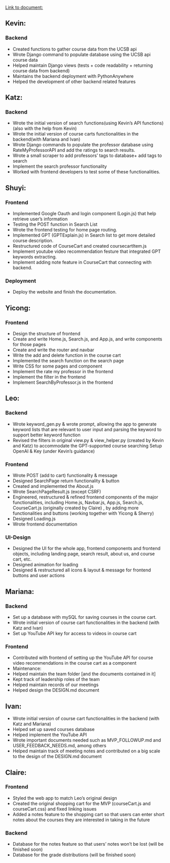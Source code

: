 [Link to document:](https://docs.google.com/document/d/10ZYk4dn_uY_zG9XWjFFz8PnQh_Z0nV4vykgIHrLIrwY/edit?usp=sharing)
## Kevin:
### Backend
- Created functions to gather course data from the UCSB api
- Wrote Django command to populate database using the UCSB api course data
- Helped maintain Django views (tests + code readability + returning course data from backend)
- Maintains the backend deployment with PythonAnywhere
- Helped the development of other backend related features


## Katz:
### Backend
- Wrote the initial version of search functions(using Kevin’s API functions)(also with the help from Kevin)
- Wrote the initial version of course carts functionalities in the backend(with Mariana and Ivan)
- Wrote Django commands to populate the professor database using RateMyProfessorAPI and add the ratings to search results.
- Wrote a small scraper to add professors’ tags to database+ add tags to search
- Implement the search professor functionality
- Worked with frontend developers to test some of these functionalities.

## Shuyi:
### Frontend
- Implemented Google Oauth and login component (Login.js) that help retrieve user’s information
- Testing the POST function in Search List
- Wrote the frontend testing for home page routing.
- Implemented GPT (GPTExplain.js) in Search list to get more detailed course description.
- Restructured code of CourseCart and created coursecartItem.js
- Implement youtube video recommendation festure that integrated GPT keywords extracting.
- Implement adding note feature in CourseCart that connecting with backend.
  
### Deployment
- Deploy the website and finish the documentation.

## Yicong:
### Frontend
- Design the structure of frontend
- Create and write Home.js, Search.js, and App.js, and write components for those pages
- Create and write the router and navbar
- Write the add and delete function in the course cart
- Implemented the search function on the search page
- Write CSS for some pages and component
- Implement the rate my professor in the frontend
- Implement the filter in the frontend
- Implement SearchByProfessor.js in the frontend

## Leo:
### Backend
- Wrote keyword_gen.py & wrote prompt, allowing the app to generate keyword lists that are relevant to user input and parsing the keyword to support better keyword function
- Revised the filters in original view.py & view_helper.py (created by Kevin and Katz) to accommodate the GPT-supported course searching
Setup OpenAI & Key (under Kevin’s guidance)

### Frontend
- Wrote POST (add to cart) functionality & message
- Designed SearchPage return functionality & button
- Created and implemented the About.js 
- Wrote SearchPageResult.js (except CSRF)
- Engineered, restructured & refined frontend components of the major functionalities, including Home.js, Navbar.js, App.js, Search.js, CourseCart.js (originally created by Claire) , by adding more functionalities and buttons (working together with Yicong & Sherry)
- Designed Loading.js
- Wrote frontend documentation
  
### UI-Design
- Designed the UI for the whole app, frontend components and frontend objects, including landing page, search result, about us, and course cart, etc.
- Designed animation for loading
- Designed & restructured all icons & layout & message for frontend buttons and user actions

## Mariana:
### Backend
- Set up a database with mySQL for saving courses in the course cart.
- Wrote initial version of course cart functionalities in the backend (with Katz and Ivan)
- Set up YouTube API key for access to videos in course cart

### Frontend
- Contributed with frontend of setting up the YouTube API for course video recommendations in the course cart as a component
- Maintenance:
- Helped maintain the team folder [and the documents contained in it]
- Kept track of leadership roles of the team
- Helped maintain records of our meetings
- Helped design the DESIGN.md document

## Ivan:
- Wrote initial version of course cart functionalities in the backend (with Katz and Mariana)
- Helped set up saved courses database
- Helped implement the YouTube API
- Wrote important documents needed such as MVP_FOLLOWUP.md and USER_FEEDBACK_NEEDS.md, among others
- Helped maintain track of meeting notes and contributed on a big scale to the design of the DESIGN.md document

## Claire:
### Frontend
- Styled the web app to match Leo’s original design
- Created the original shopping cart for the MVP (courseCart.js and courseCart.css) and fixed linking issues
- Added a notes feature to the shopping cart so that users can enter short notes about the courses they are interested in taking in the future

### Backend
- Database for the notes feature so that users’ notes won’t be lost (will be finished soon)
- Database for the grade distributions (will be finished soon)



